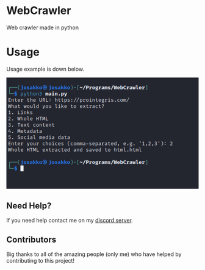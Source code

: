 # WebCrawler
Web crawler made in python

# Usage

Usage example is down below.

<p align="center">
  <img alt="issue" src="https://github.com/Josakko/WebCrawler/blob/main/image.png?raw=true" width="650px">
</p>


## Need Help?

If you need help contact me on my [discord server](https://discord.gg/xgET5epJE6).

## Contributors

Big thanks to all of the amazing people (only me) who have helped by contributing to this project!
